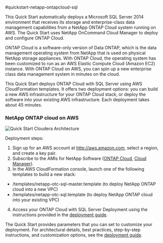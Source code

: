 #quickstart-netapp-ontapcloud-sql

This Quick Start automatically deploys a Microsoft SQL Server 2014 environment that receives its storage and enterprise-class data management capabilities from a NetApp ONTAP Cloud system running on AWS. The Quick Start uses NetApp OnCommand Cloud Manager to deploy and configure ONTAP Cloud.

ONTAP Cloud is a software-only version of Data ONTAP, which is the data management operating system from NetApp that is used on physical NetApp storage appliances. With ONTAP Cloud, the operating system has been customized to run as an AWS Elastic Compute Cloud (Amazon EC2) instance. With ONTAP Cloud on AWS, you can spin up a new enterprise class data management system in minutes on the cloud.

This Quick Start deploys ONTAP Cloud with SQL Server using AWS CloudFormation templates. It offers two deployment options: you can build a new AWS infrastructure for your ONTAP Cloud stack, or deploy the software into your existing AWS infrastructure. Each deployment takes about 45 minutes.

### NetApp ONTAP cloud on AWS

![Quick Start Cloudera Architecture](https://d0.awsstatic.com/partner-network/QuickStart/datasheets/netapp-ontap-on-aws-architecture.png)

Deployment steps:

1. Sign up for an AWS account at http://aws.amazon.com, select a region, and create a key pair.
2. Subscribe to the AMIs for NetApp Software ([ONTAP Cloud](https://aws.amazon.com/marketplace/pp/B011KEZ734), [Cloud Manager](https://aws.amazon.com/marketplace/pp/B018REK8QG)).
3. In the AWS CloudFormation console, launch one of the following templates to build a new stack:
  * /templates/netapp-otc-sql-master.template (to deploy NetApp ONTAP cloud into a new VPC)
  * /templates/netapp-otc-sql.template (to deploy NetApp ONTAP cloud into your existing VPC)
4. Access your ONTAP Cloud with SQL Server Deployment using the instructions provided in the [deployment guide](https://s3.amazonaws.com/quickstart-reference/netapp/ontapcloud/sql/latest/doc/netapp-ontap-cloud-on-the-aws-cloud.pdf).

The Quick Start provides parameters that you can set to customize your deployment. For architectural details, best practices, step-by-step instructions, and customization options, see the [deployment guide](https://s3.amazonaws.com/quickstart-reference/netapp/ontapcloud/sql/latest/doc/netapp-ontap-cloud-on-the-aws-cloud.pdf).